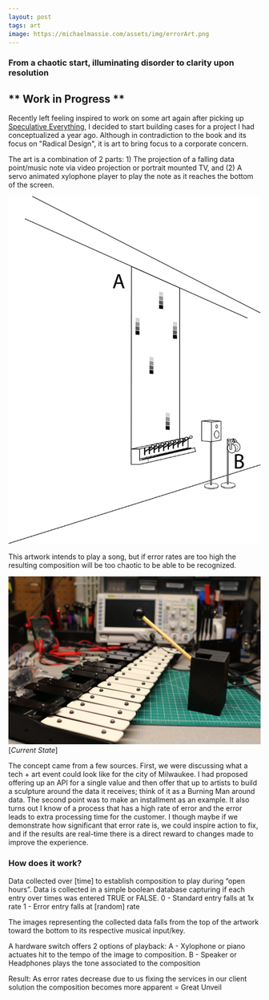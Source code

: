 ```yaml
---
layout: post
tags: art
image: https://michaelmassie.com/assets/img/errorArt.png
---
```

### From a chaotic start, illuminating disorder to clarity upon resolution

## ** Work in Progress **

Recently left feeling inspired to work on some art again after picking up [Speculative Everything](https://mitpress.mit.edu/books/speculative-everything), I decided to start building cases for a project I had conceptualized a year ago. Although in contradiction to the book and its focus on "Radical Design", it is art to bring focus to a corporate concern. 

The art is a combination of 2 parts: 1) The projection of a falling data point/music note via video projection or portrait mounted TV, and (2) A servo animated xylophone player to play the note as it reaches the bottom of the screen.

![](/assets/img/errorArt.png)

This artwork intends to play a song, but if error rates are too high the resulting composition will be too chaotic to be able to be recognized.

![](/assets/img/robotMusician.jpg)
[_Current State_]

The concept came from a few sources. First, we were discussing what a tech + art event could look like for the city of Milwaukee. I had proposed offering up an API for a single value and then offer that up to artists to build a sculpture around the data it receives; think of it as a Burning Man around data. The second point was to make an installment as an example. It also turns out I know of a process that has a high rate of error and the error leads to extra processing time for the customer. I though maybe if we demonstrate how significant that error rate is, we could inspire action to fix, and if the results are real-time there is a direct reward to changes made to improve the experience.

### How does it work?
Data collected over [time] to establish composition to play during “open hours”. Data is collected in a simple boolean database capturing if each entry over times was entered TRUE or FALSE.
0 - Standard entry falls at 1x rate
1 - Error entry falls at [random] rate

The images representing the collected data falls from the top of the artwork toward the bottom to its respective musical input/key.

A hardware switch offers 2 options of playback:
A - Xylophone or piano actuates hit to the tempo of the image to composition.
B - Speaker or Headphones plays the tone associated to the composition

Result: As error rates decrease due to us fixing the services in our client solution the composition becomes more apparent = Great Unveil

